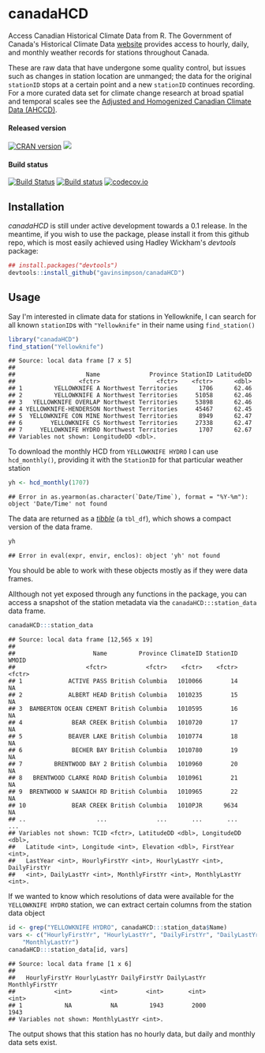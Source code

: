 # canadaHCD
Access Canadian Historical Climate Data from R. The Government of Canada's Historical Climate Data [website](http://climate.weather.gc.ca/index_e.html) provides access to hourly, daily, and monthly weather records for stations throughout Canada.

These are raw data that have undergone some quality control, but issues such as changes in station location are unmanged; the data for the original `stationID` stops at a certain point and a new `stationID` continues recording. For a more curated data set for climate change research at broad spatial and temporal scales see the [Adjusted and Homogenized Canadian Climate Data (AHCCD)](http://ec.gc.ca/dccha-ahccd/default.asp?lang=En&n=B1F8423A-1).

#### Released version
[![CRAN version](http://www.r-pkg.org/badges/version/canadaHCD)](http://cran.rstudio.com/web/packages/canadaHCD/index.html) [![](http://cranlogs.r-pkg.org/badges/grand-total/canadaHCD)](http://cran.rstudio.com/web/packages/canadaHCD/index.html)

#### Build status
[![Build Status](https://travis-ci.org/gavinsimpson/canadaHCD.svg?branch=master)](https://travis-ci.org/gavinsimpson/canadaHCD)  [![Build status](https://ci.appveyor.com/api/projects/status/e3ptg9drviavci71/branch/master?svg=true)](https://ci.appveyor.com/project/gavinsimpson/canadahcd/branch/master)  [![codecov.io](https://codecov.io/github/gavinsimpson/canadaHCD/coverage.svg?branch=master)](https://codecov.io/github/gavinsimpson/canadaHCD?branch=master)

## Installation

*canadaHCD* is still under active development towards a 0.1 release. In the meantime, if you wish to use the package, please install it from this github repo, which is most easily achieved using Hadley Wickham's *devtools* package:


```r
## install.packages("devtools")
devtools::install_github("gavinsimpson/canadaHCD")
```

## Usage

Say I'm interested in climate data for stations in Yellowknife, I can search for all known `stationID`s with `"Yellowknife"` in their name using `find_station()`


```r
library("canadaHCD")
find_station("Yellowknife")
```

```
## Source: local data frame [7 x 5]
## 
##                    Name              Province StationID LatitudeDD
##                  <fctr>                <fctr>    <fctr>      <dbl>
## 1         YELLOWKNIFE A Northwest Territories      1706      62.46
## 2         YELLOWKNIFE A Northwest Territories     51058      62.46
## 3   YELLOWKNIFE OVERLAP Northwest Territories     53898      62.46
## 4 YELLOWKNIFE-HENDERSON Northwest Territories     45467      62.45
## 5  YELLOWKNIFE CON MINE Northwest Territories      8949      62.47
## 6        YELLOWKNIFE CS Northwest Territories     27338      62.47
## 7     YELLOWKNIFE HYDRO Northwest Territories      1707      62.67
## Variables not shown: LongitudeDD <dbl>.
```

To download the monthly HCD from `YELLOWKNIFE HYDRO` I can use `hcd_monthly()`, providing it with the `StationID` for that particular weather station


```r
yh <- hcd_monthly(1707)
```

```
## Error in as.yearmon(as.character(`Date/Time`), format = "%Y-%m"): object 'Date/Time' not found
```

The data are returned as a [*tibble*](https://cran.r-project.org/web/packages/tibble/vignettes/tibble.html) (a `tbl_df`), which shows a compact version of the data frame.


```r
yh
```

```
## Error in eval(expr, envir, enclos): object 'yh' not found
```

You should be able to work with these objects mostly as if they were data frames.

Allthough not yet exposed through any functions in the package, you can access a snapshot of the station metadata via the `canadaHCD:::station_data` data frame.


```r
canadaHCD:::station_data
```

```
## Source: local data frame [12,565 x 19]
## 
##                      Name         Province ClimateID StationID  WMOID
##                    <fctr>           <fctr>    <fctr>    <fctr> <fctr>
## 1             ACTIVE PASS British Columbia   1010066        14     NA
## 2             ALBERT HEAD British Columbia   1010235        15     NA
## 3  BAMBERTON OCEAN CEMENT British Columbia   1010595        16     NA
## 4              BEAR CREEK British Columbia   1010720        17     NA
## 5             BEAVER LAKE British Columbia   1010774        18     NA
## 6              BECHER BAY British Columbia   1010780        19     NA
## 7         BRENTWOOD BAY 2 British Columbia   1010960        20     NA
## 8   BRENTWOOD CLARKE ROAD British Columbia   1010961        21     NA
## 9  BRENTWOOD W SAANICH RD British Columbia   1010965        22     NA
## 10             BEAR CREEK British Columbia   1010PJR      9634     NA
## ..                    ...              ...       ...       ...    ...
## Variables not shown: TCID <fctr>, LatitudeDD <dbl>, LongitudeDD <dbl>,
##   Latitude <int>, Longitude <int>, Elevation <dbl>, FirstYear <int>,
##   LastYear <int>, HourlyFirstYr <int>, HourlyLastYr <int>, DailyFirstYr
##   <int>, DailyLastYr <int>, MonthlyFirstYr <int>, MonthlyLastYr <int>.
```

If we wanted to know which resolutions of data were available for the `YELLOWKNIFE HYDRO` station, we can extract certain columns from the station data object


```r
id <- grep("YELLOWKNIFE HYDRO", canadaHCD:::station_data$Name)
vars <- c("HourlyFirstYr", "HourlyLastYr", "DailyFirstYr", "DailyLastYr", "MonthlyFirstYr", 
    "MonthlyLastYr")
canadaHCD:::station_data[id, vars]
```

```
## Source: local data frame [1 x 6]
## 
##   HourlyFirstYr HourlyLastYr DailyFirstYr DailyLastYr MonthlyFirstYr
##           <int>        <int>        <int>       <int>          <int>
## 1            NA           NA         1943        2000           1943
## Variables not shown: MonthlyLastYr <int>.
```

The output shows that this station has no hourly data, but daily and monthly data sets exist.
